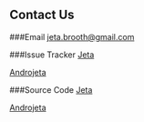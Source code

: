 <div class="page-header">
	<h2>Contact Us</h2>
</div>

###Email
[jeta.brooth@gmail.com](mailto:jeta.brooth@gmail.com)

###Issue Tracker
[Jeta](https://github.com/brooth/jeta/issues)

[Androjeta](https://github.com/brooth/androjeta/issues)

###Source Code
[Jeta](https://github.com/brooth/jeta)

[Androjeta](https://github.com/brooth/androjeta)
